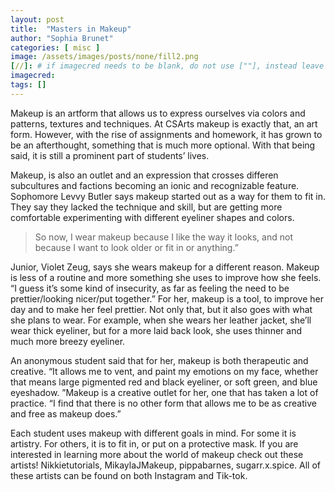 ```yaml
---
layout: post
title:  "Masters in Makeup"
author: "Sophia Brunet"
categories: [ misc ]
image: /assets/images/posts/none/fill2.png
[//]: # if imagecred needs to be blank, do not use [""], instead leave it alone as [imagecred: ].
imagecred: 
tags: []
---
```


Makeup is an artform that allows us to express ourselves via colors and patterns, textures and techniques. At CSArts makeup is exactly that, an art form. However, with the rise of assignments and homework, it has grown to be an afterthought, something that is much more optional. With that being said, it is still a prominent part of students’ lives.

Makeup, is also an outlet and an expression that crosses differen subcultures and factions becoming an ionic and recognizable feature. Sophomore Levvy Butler says makeup started out as a way for them to fit in. They say they lacked the technique and skill, but are getting more comfortable experimenting with different eyeliner shapes and colors. 

> So now, I wear makeup because I like the way it looks, and not because I want to look older or fit in or anything.” 

Junior, Violet Zeug, says she wears makeup for a different reason. Makeup is less of a routine and more something she uses to improve how she feels. “I guess it’s some kind of insecurity, as far as feeling the need to be prettier/looking nicer/put together.” For her, makeup is a tool, to improve her day and to make her feel prettier. Not only that, but it also goes with what she plans to wear. For example, when she wears her leather jacket, she’ll wear thick eyeliner, but for a more laid back look, she uses thinner and much more breezy eyeliner.

An anonymous student said that for her, makeup is both therapeutic and creative. “It allows me to vent, and paint my emotions on my face, whether that means large pigmented red and black eyeliner, or soft green, and blue eyeshadow. ”Makeup is a creative outlet for her, one that has taken a lot of practice. “I find that there is no other form that allows me to be as creative and free as makeup does.”

Each student uses makeup with different goals in mind. For some it is artistry. For others, it is to fit in, or put on a protective mask. If you are interested in learning more about the world of makeup check out these artists! Nikkietutorials, MikaylaJMakeup, pippabarnes, sugarr.x.spice. All of these artists can be found on both Instagram and Tik-tok.